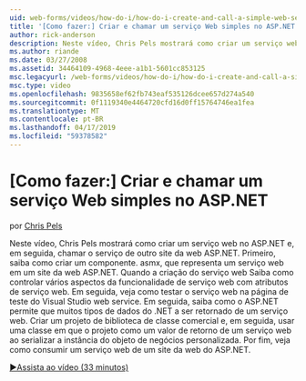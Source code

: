 ```yaml
---
uid: web-forms/videos/how-do-i/how-do-i-create-and-call-a-simple-web-service-in-aspnet
title: '[Como fazer:] Criar e chamar um serviço Web simples no ASP.NET | Microsoft Docs'
author: rick-anderson
description: Neste vídeo, Chris Pels mostrará como criar um serviço web no ASP.NET e, em seguida, chamar o serviço de outro site da web ASP.NET. Primeiro, Aprenda a criar...
ms.author: riande
ms.date: 03/27/2008
ms.assetid: 34464109-4968-4eee-a1b1-5601cc853125
msc.legacyurl: /web-forms/videos/how-do-i/how-do-i-create-and-call-a-simple-web-service-in-aspnet
msc.type: video
ms.openlocfilehash: 9835658ef62fb743eaf535126dcee657d274a540
ms.sourcegitcommit: 0f1119340e4464720cfd16d0ff15764746ea1fea
ms.translationtype: MT
ms.contentlocale: pt-BR
ms.lasthandoff: 04/17/2019
ms.locfileid: "59378582"
---
```

# <a name="how-do-i-create-and-call-a-simple-web-service-in-aspnet"></a>[Como fazer:] Criar e chamar um serviço Web simples no ASP.NET

por [Chris Pels](https://twitter.com/chrispels)

Neste vídeo, Chris Pels mostrará como criar um serviço web no ASP.NET e, em seguida, chamar o serviço de outro site da web ASP.NET. Primeiro, saiba como criar um componente. asmx, que representa um serviço web em um site da web ASP.NET. Quando a criação do serviço web Saiba como controlar vários aspectos da funcionalidade de serviço web com atributos de serviço web. Em seguida, veja como testar o serviço web na página de teste do Visual Studio web service. Em seguida, saiba como o ASP.NET permite que muitos tipos de dados do .NET a ser retornado de um serviço web. Criar um projeto de biblioteca de classe comercial e, em seguida, usar uma classe em que o projeto como um valor de retorno de um serviço web ao serializar a instância do objeto de negócios personalizada. Por fim, veja como consumir um serviço web de um site da web do ASP.NET.

[&#9654;Assista ao vídeo (33 minutos)](https://channel9.msdn.com/Blogs/ASP-NET-Site-Videos/how-do-i-create-and-call-a-simple-web-service-in-aspnet)
